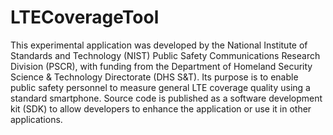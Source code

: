 # LTECoverageTool
This experimental application was developed by the National Institute of Standards and Technology (NIST) Public Safety Communications Research Division (PSCR), with funding from the Department of Homeland Security Science &amp; Technology Directorate (DHS S&amp;T). Its purpose is to enable public safety personnel to measure general LTE coverage quality using a standard smartphone. Source code is published as a software development kit (SDK) to allow developers to enhance the application or use it in other applications.
